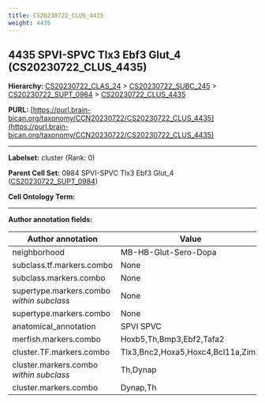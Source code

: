 ```yaml
---
title: CS20230722_CLUS_4435
weight: 4435
---
```

## 4435 SPVI-SPVC Tlx3 Ebf3 Glut_4 (CS20230722_CLUS_4435)
<b>Hierarchy: </b>
[CS20230722_CLAS_24](../CS20230722_CLAS_24) >
[CS20230722_SUBC_245](../CS20230722_SUBC_245) >
[CS20230722_SUPT_0984](../CS20230722_SUPT_0984) >
[CS20230722_CLUS_4435](../CS20230722_CLUS_4435)

**PURL:** [https://purl.brain-bican.org/taxonomy/CCN20230722/CS20230722_CLUS_4435](https://purl.brain-bican.org/taxonomy/CCN20230722/CS20230722_CLUS_4435)

---


**Labelset:** cluster (Rank: 0)

**Parent Cell Set:** 0984 SPVI-SPVC Tlx3 Ebf3 Glut_4 ([CS20230722_SUPT_0984](../CS20230722_SUPT_0984))



**Cell Ontology Term:** 

[MARKER GENES.]: #


---

[TRANSFERRED ANNOTATIONS.]: #


[AUTHOR ANNOTATION FIELDS.]: #


**Author annotation fields:**

| Author annotation | Value |
|-------------------|-------|
|neighborhood|MB-HB-Glut-Sero-Dopa|
|subclass.tf.markers.combo|None|
|subclass.markers.combo|None|
|supertype.markers.combo _within subclass_|None|
|supertype.markers.combo|None|
|anatomical_annotation|SPVI SPVC|
|merfish.markers.combo|Hoxb5,Th,Bmp3,Ebf2,Tafa2|
|cluster.TF.markers.combo|Tlx3,Bnc2,Hoxa5,Hoxc4,Bcl11a,Zim1|
|cluster.markers.combo _within subclass_|Th,Dynap|
|cluster.markers.combo|Dynap,Th|
